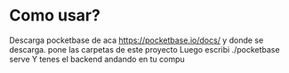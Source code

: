 # Como usar?
Descarga pocketbase de aca https://pocketbase.io/docs/
y donde se descarga. pone las carpetas de este proyecto
Luego escribi ./pocketbase serve
Y tenes el backend andando en tu compu
